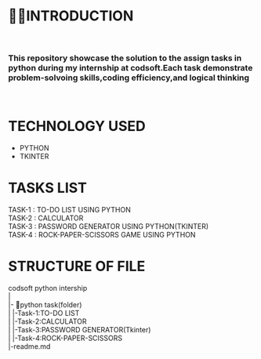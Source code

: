 <h1>🌟🌟INTRODUCTION</h1>
<br>
<h3>This repository showcase the solution to the assign tasks in python during my internship at codsoft.Each task demonstrate problem-solvoing skills,coding efficiency,and logical thinking</h3>
<br>
<h1>TECHNOLOGY USED</h1>
<ul>
  <li>PYTHON</li>
  <LI>TKINTER</LI>
</ul>
<H1>TASKS LIST</H1>
TASK-1 : TO-DO LIST USING PYTHON <BR>
TASK-2 : CALCULATOR <BR>
TASK-3 : PASSWORD GENERATOR USING PYTHON(TKINTER) <BR>
TASK-4 : ROCK-PAPER-SCISSORS GAME USING PYTHON <BR>

<h1>STRUCTURE OF FILE</h1>
codsoft python intership
<br>
|
<br>
|- 📁python task(folder)
<br>
|    |-Task-1:TO-DO LIST
<br>
|    |-Task-2:CALCULATOR
<br>
|    |-Task-3:PASSWORD GENERATOR(Tkinter)
<br>
|    |-Task-4:ROCK-PAPER-SCISSORS
<br>
|-readme.md

